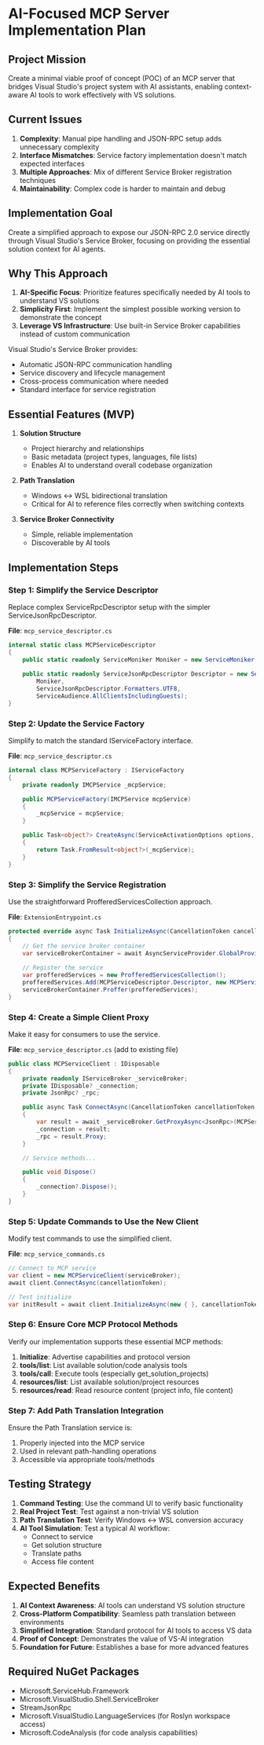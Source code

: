 # AI-Focused MCP Server Implementation Plan

## Project Mission
Create a minimal viable proof of concept (POC) of an MCP server that bridges Visual Studio's project system with AI assistants, enabling context-aware AI tools to work effectively with VS solutions.

## Current Issues

1. **Complexity**: Manual pipe handling and JSON-RPC setup adds unnecessary complexity
2. **Interface Mismatches**: Service factory implementation doesn't match expected interfaces
3. **Multiple Approaches**: Mix of different Service Broker registration techniques
4. **Maintainability**: Complex code is harder to maintain and debug

## Implementation Goal

Create a simplified approach to expose our JSON-RPC 2.0 service directly through Visual Studio's Service Broker, focusing on providing the essential solution context for AI agents.

## Why This Approach

1. **AI-Specific Focus**: Prioritize features specifically needed by AI tools to understand VS solutions
2. **Simplicity First**: Implement the simplest possible working version to demonstrate the concept
3. **Leverage VS Infrastructure**: Use built-in Service Broker capabilities instead of custom communication

Visual Studio's Service Broker provides:
- Automatic JSON-RPC communication handling
- Service discovery and lifecycle management
- Cross-process communication where needed
- Standard interface for service registration

## Essential Features (MVP)

1. **Solution Structure**
   - Project hierarchy and relationships
   - Basic metadata (project types, languages, file lists)
   - Enables AI to understand overall codebase organization

2. **Path Translation**
   - Windows ↔ WSL bidirectional translation
   - Critical for AI to reference files correctly when switching contexts

3. **Service Broker Connectivity**
   - Simple, reliable implementation
   - Discoverable by AI tools

## Implementation Steps

### Step 1: Simplify the Service Descriptor

Replace complex ServiceRpcDescriptor setup with the simpler ServiceJsonRpcDescriptor.

**File**: `mcp_service_descriptor.cs`

```csharp
internal static class MCPServiceDescriptor
{
    public static readonly ServiceMoniker Moniker = new ServiceMoniker("Microsoft.VisualStudio.MCP", new Version(1, 0));
    
    public static readonly ServiceJsonRpcDescriptor Descriptor = new ServiceJsonRpcDescriptor(
        Moniker,
        ServiceJsonRpcDescriptor.Formatters.UTF8,
        ServiceAudience.AllClientsIncludingGuests);
}
```

### Step 2: Update the Service Factory

Simplify to match the standard IServiceFactory interface.

**File**: `mcp_service_descriptor.cs`

```csharp
internal class MCPServiceFactory : IServiceFactory
{
    private readonly IMCPService _mcpService;

    public MCPServiceFactory(IMCPService mcpService)
    {
        _mcpService = mcpService;
    }

    public Task<object?> CreateAsync(ServiceActivationOptions options, CancellationToken cancellationToken)
    {
        return Task.FromResult<object?>(_mcpService);
    }
}
```

### Step 3: Simplify the Service Registration

Use the straightforward ProfferedServicesCollection approach.

**File**: `ExtensionEntrypoint.cs`

```csharp
protected override async Task InitializeAsync(CancellationToken cancellationToken)
{
    // Get the service broker container
    var serviceBrokerContainer = await AsyncServiceProvider.GlobalProvider.GetServiceAsync<SVsBrokeredServiceContainer, IBrokeredServiceContainer>();
    
    // Register the service
    var profferedServices = new ProfferedServicesCollection();
    profferedServices.Add(MCPServiceDescriptor.Descriptor, new MCPServiceFactory(_mcpService));
    serviceBrokerContainer.Proffer(profferedServices);
}
```

### Step 4: Create a Simple Client Proxy

Make it easy for consumers to use the service.

**File**: `mcp_service_descriptor.cs` (add to existing file)

```csharp
public class MCPServiceClient : IDisposable
{
    private readonly IServiceBroker _serviceBroker;
    private IDisposable? _connection;
    private JsonRpc? _rpc;

    public async Task ConnectAsync(CancellationToken cancellationToken = default)
    {
        var result = await _serviceBroker.GetProxyAsync<JsonRpc>(MCPServiceDescriptor.Descriptor, cancellationToken);
        _connection = result;
        _rpc = result.Proxy;
    }

    // Service methods...

    public void Dispose()
    {
        _connection?.Dispose();
    }
}
```

### Step 5: Update Commands to Use the New Client

Modify test commands to use the simplified client.

**File**: `mcp_service_commands.cs`

```csharp
// Connect to MCP service
var client = new MCPServiceClient(serviceBroker);
await client.ConnectAsync(cancellationToken);

// Test initialize
var initResult = await client.InitializeAsync(new { }, cancellationToken);
```

### Step 6: Ensure Core MCP Protocol Methods

Verify our implementation supports these essential MCP methods:

1. **Initialize**: Advertise capabilities and protocol version
2. **tools/list**: List available solution/code analysis tools
3. **tools/call**: Execute tools (especially get_solution_projects)
4. **resources/list**: List available solution/project resources
5. **resources/read**: Read resource content (project info, file content)

### Step 7: Add Path Translation Integration

Ensure the Path Translation service is:
1. Properly injected into the MCP service
2. Used in relevant path-handling operations
3. Accessible via appropriate tools/methods

## Testing Strategy

1. **Command Testing**: Use the command UI to verify basic functionality
2. **Real Project Test**: Test against a non-trivial VS solution
3. **Path Translation Test**: Verify Windows ↔ WSL conversion accuracy
4. **AI Tool Simulation**: Test a typical AI workflow:
   - Connect to service
   - Get solution structure
   - Translate paths
   - Access file content

## Expected Benefits

1. **AI Context Awareness**: AI tools can understand VS solution structure
2. **Cross-Platform Compatibility**: Seamless path translation between environments
3. **Simplified Integration**: Standard protocol for AI tools to access VS data
4. **Proof of Concept**: Demonstrates the value of VS-AI integration
5. **Foundation for Future**: Establishes a base for more advanced features

## Required NuGet Packages

- Microsoft.ServiceHub.Framework
- Microsoft.VisualStudio.Shell.ServiceBroker
- StreamJsonRpc 
- Microsoft.VisualStudio.LanguageServices (for Roslyn workspace access)
- Microsoft.CodeAnalysis (for code analysis capabilities)